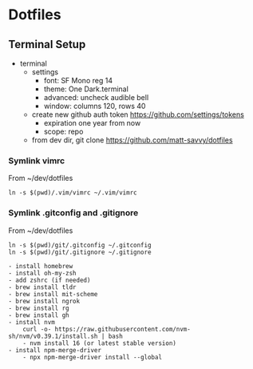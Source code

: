 # Dotfiles

## Terminal Setup
- terminal
    - settings
        - font: SF Mono reg 14
		- theme: One Dark.terminal
        - advanced: uncheck audible bell
        - window: columns 120, rows 40
	- create new github auth token https://github.com/settings/tokens
		- expiration one year from now
		- scope: repo
	- from dev dir, git clone https://github.com/matt-savvy/dotfiles

### Symlink vimrc
From ~/dev/dotfiles

```
ln -s $(pwd)/.vim/vimrc ~/.vim/vimrc
```

### Symlink .gitconfig and .gitignore
From ~/dev/dotfiles

```
ln -s $(pwd)/git/.gitconfig ~/.gitconfig
ln -s $(pwd)/git/.gitignore ~/.gitignore
```
    - install homebrew
    - install oh-my-zsh
    - add zshrc (if needed)
    - brew install tldr
    - brew install mit-scheme
    - brew install ngrok
    - brew install rg
    - brew install gh
    - install nvm
        curl -o- https://raw.githubusercontent.com/nvm-sh/nvm/v0.39.1/install.sh | bash
        - nvm install 16 (or latest stable version)
    - install npm-merge-driver
        - npx npm-merge-driver install --global

